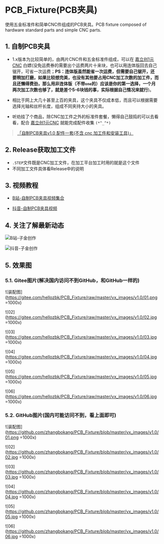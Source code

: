 # PCB_Fixture(PCB夹具)
使用五金标准件和简单CNC件组成的PCB夹具。PCB fixture composed of hardware standard parts and simple CNC parts.

## 1. 自制PCB夹具

- 1.x版本为比较简单的，由两片CNC件和五金标准件组成，可以在 [嘉立创1元CNC](https://www.jlc-cnc.com/ac/ACUHiDI0/CPWXDXgd) 白嫖(没免运费券的需要出个运费两片十来块，也可以用连体版回去自己锯开，可省一次运费；**PS：连体版虽然能省一次运费，但需要自己锯开，还要稍加打磨，如果比较想完美，也没有其他要占用CNC加工次数的加工件，而且还懒得费劲，那么用非连体版（不带`one`的）应该是你的第一选择，一个月两次加工次数也够了，就是差个5-6块钱的事，实际根据自己情况来就行**)。

- 相比于网上大几十甚至上百的夹具，这个夹具不仅成本低，而且可以根据需要选择光轴和丝杆长度，组成不同夹持大小的夹具。

- 听劝挂了个商品，除CNC加工件之外的标准件套餐，懒得自己鼓捣的可以去看看，配合 [嘉立创1元CNC](https://www.jlc-cnc.com/ac/ACUHiDI0/CPWXDXgd) 就能完成配件收集 `(*^_^*)`

> [「自制PCB夹具v1.0 配件一套(不含 cnc 加工件和安装工具)」](http://e.tb.cn/h.gAQCwxIyroVmxB7?tk=MRA93pnvb30)

## 2. Release获取加工文件

- `.STEP`文件既是CNC加工文件，在加工平台加工时用的就是这个文件
- 不同加工文件具体看Release中的说明

## 3. 视频教程

- [B站-自制PCB夹具视频集合](https://www.bilibili.com/list/646334431)

- [抖音-自制PCB夹具视频](https://v.douyin.com/iAJgrt8c/)

## 4. 关注了解最新动态

![B站-子金创作](https://gitee.com/hellozbk/PCB_Fixture/raw/master/vx_images/bilibilierweima.png)

![抖音-子金创作](https://gitee.com/hellozbk/PCB_Fixture/raw/master/vx_images/douyinerweima.png)

## 5. 效果图

### 5.1. Gitee图片(解决国内访问不到GitHub，和GitHub一样的)

![装配图](https://gitee.com/hellozbk/PCB_Fixture/raw/master/vx_images/v1.0/01.png =1000x)

![02](https://gitee.com/hellozbk/PCB_Fixture/raw/master/vx_images/v1.0/02.jpg =1000x)

![03](https://gitee.com/hellozbk/PCB_Fixture/raw/master/vx_images/v1.0/03.jpg =1000x)

![04](https://gitee.com/hellozbk/PCB_Fixture/raw/master/vx_images/v1.0/04.jpg =1000x)

![05](https://gitee.com/hellozbk/PCB_Fixture/raw/master/vx_images/v1.0/05.jpg =1000x)

![06](https://gitee.com/hellozbk/PCB_Fixture/raw/master/vx_images/v1.0/06.jpg =1000x)

### 5.2. GitHub图片(国内可能访问不到，看上面即可)

![装配图](https://github.com/zhangbokang/PCB_Fixture/blob/master/vx_images/v1.0/01.png =1000x)

![02](https://github.com/zhangbokang/PCB_Fixture/blob/master/vx_images/v1.0/02.jpg =1000x)

![03](https://github.com/zhangbokang/PCB_Fixture/blob/master/vx_images/v1.0/03.jpg =1000x)

![04](https://github.com/zhangbokang/PCB_Fixture/blob/master/vx_images/v1.0/04.jpg =1000x)

![05](https://github.com/zhangbokang/PCB_Fixture/blob/master/vx_images/v1.0/05.jpg =1000x)

![06](https://github.com/zhangbokang/PCB_Fixture/blob/master/vx_images/v1.0/06.jpg =1000x)
